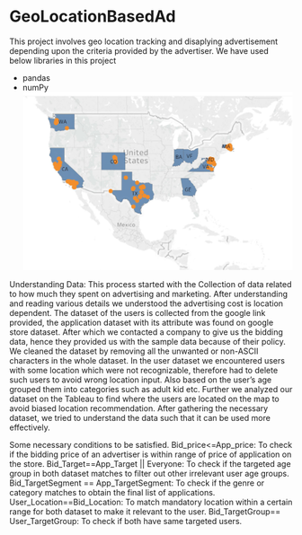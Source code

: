 # GeoLocationBasedAd

This project involves geo location tracking and disaplying advertisement depending upon the criteria provided by the advertiser.
We have used below libraries in this project
* pandas
* numPy
![alt text](https://github.com/saumya-saumya/GeoLocationBasedAd/blob/master/CAPTURE.JPG)

Understanding Data:
This process started with the Collection of data related to how much they spent on advertising and marketing. After understanding and reading various details we understood the advertising cost is location dependent. The dataset of the users is collected from the google link provided, the application dataset with its attribute was found on google store dataset. After which we contacted a company to give us the bidding data, hence they provided us with the sample data because of their policy.
We cleaned the dataset by removing all the unwanted or non-ASCII characters in the whole dataset. In the user dataset we encountered users with some location which were not recognizable, therefore had to delete such users to avoid wrong location input. Also based on the user’s age grouped them into categories such as adult kid etc. Further we analyzed our dataset on the Tableau to find where the users are located on the map to avoid biased location recommendation. 
After gathering the necessary dataset, we tried to understand the data such that it can be used more effectively.

Some necessary conditions to be satisfied.
Bid_price<=App_price: To check if the bidding price of an advertiser is within range of price of application on the store.
Bid_Target==App_Target || Everyone: To check if the targeted age group in both dataset matches to filter out other irrelevant user age groups.
Bid_TargetSegment == App_TargetSegment: To check if the genre or category matches to obtain the final list of applications.
User_Location==Bid_Location: To match mandatory location within a certain range for both dataset to make it relevant to the user.
Bid_TargetGroup== User_TargetGroup: To check if both have same targeted users.
